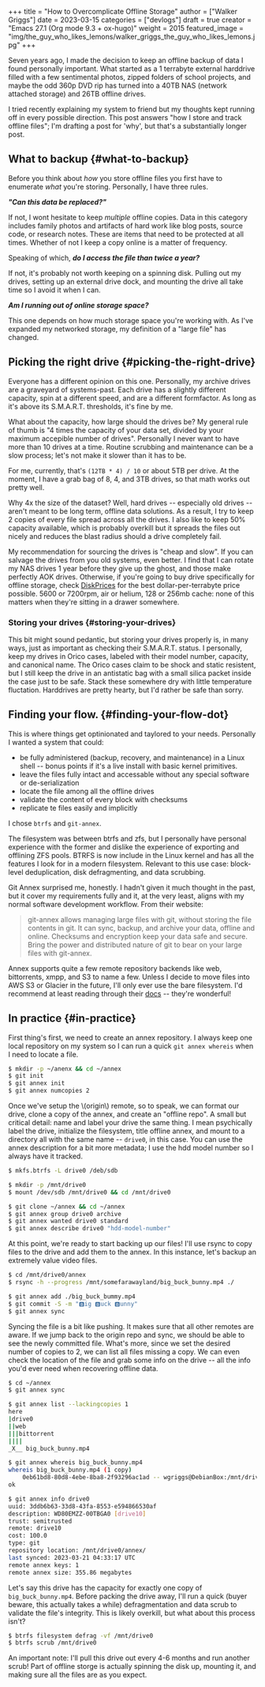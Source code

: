 +++
title = "How to Overcomplicate Offline Storage"
author = ["Walker Griggs"]
date = 2023-03-15
categories = ["devlogs"]
draft = true
creator = "Emacs 27.1 (Org mode 9.3 + ox-hugo)"
weight = 2015
featured_image = "img/the_guy_who_likes_lemons/walker_griggs_the_guy_who_likes_lemons.jpg"
+++

Seven years ago, I made the decision to keep an offline backup of data I found personally important. What started as a 1 terrabyte external harddrive filled with a few sentimental photos, zipped folders of school projects, and maybe the odd 360p DVD rip has turned into a 40TB NAS (network attached storage) and 26TB offline drives.

I tried recently explaining my system to friend but my thoughts kept running off in every possible direction. This post answers "how I store and track offline files"; I'm drafting a post for 'why', but that's a substantially longer post.


## What to backup {#what-to-backup}

Before you think about _how_ you store offline files you first have to enumerate _what_ you're storing. Personally, I have three rules.

_**"Can this data be replaced?"**_

If not, I wont hesitate to keep _multiple_ offline copies. Data in this category includes family photos and artifacts of hard work like blog posts, source code, or research notes. These are items that need to be protected at all times.  Whether of not I keep a copy online is a matter of frequency.

Speaking of which, _**do I access the file than twice a year?**_

If not, it's probably not worth keeping on a spinning disk. Pulling out my drives, setting up an external drive dock, and mounting the drive all take time so I avoid it when I can.

_**Am I running out of online storage space?**_

This one depends on how much storage space you're working with. As I've expanded my networked storage, my definition of a "large file" has changed.


## Picking the right drive {#picking-the-right-drive}

Everyone has a different opinion on this one. Personally, my archive drives are a graveyard of systems-past. Each drive has a slightly different capacity, spin at a different speed, and are a different formfactor. As long as it's above its S.M.A.R.T. thresholds, it's fine by me.

What about the capacity, how large should the drives be? My general rule of thumb is "4 times the capacity of your data set, divided by your maximum accepible number of drives". Personally I never want to have more than 10 drives at a time. Routine scrubbing and maintenance can be a slow process; let's not make it slower than it has to be.

For me, currently, that's `(12TB * 4) / 10` or about 5TB per drive. At the moment, I have a grab bag of 8, 4, and 3TB drives, so that math works out pretty well.

Why 4x the size of the dataset? Well, hard drives -- especially old drives -- aren't meant to be long term, offline data solutions. As a result, I try to keep 2 copies of every file spread across all the drives. I also like to keep 50% capacity available, which is probably overkill but it spreads the files out nicely and reduces the blast radius should a drive completely fail.

My recommendation for sourcing the drives is "cheap and slow". If you can salvage the drives from you old systems, even better. I find that I can rotate my NAS drives 1 year before they give up the ghost, and those make perfectly AOK drives. Otherwise, if you're going to buy drive specifically for offline storage, check [DiskPrices](https://diskprices.com/) for the best dollar-per-terrabyte price possible. 5600 or 7200rpm, air or helium, 128 or 256mb cache: none of this matters when they're sitting in a drawer somewhere.


### Storing your drives {#storing-your-drives}

This bit might sound pedantic, but storing your drives properly is, in many ways, just as important as checking their S.M.A.R.T. status. I personally, keep my drives in Orico cases, labeled with their model number, capacity, and canonical name. The Orico cases claim to be shock and static resistent, but I still keep the drive in an antistatic bag with a small silica packet inside the case just to be safe. Stack these somewhere dry with little temperature fluctation. Harddrives are pretty hearty, but I'd rather be safe than sorry.


## Finding your flow. {#finding-your-flow-dot}

This is where things get optinionated and taylored to your needs. Personally I wanted a system that could:

-   be fully administered (backup, recovery, and maintenance) in a Linux shell -- bonus points if it's a live install with basic kernel primitives.
-   leave the files fully intact and accessable without any special software or de-serialization
-   locate the file among all the offline drives
-   validate the content of every block with checksums
-   replicate te files easily and implicitly

I chose `btrfs` and `git-annex`.

The filesystem was between btrfs and zfs, but I personally have personal experience with the former and dislike the experience of exporting and offlining ZFS pools. BTRFS is now include in the Linux kernel and has all the features I look for in a modern filesystem. Relevant to this use case: block-level deduplication, disk defragmenting, and data scrubbing.

Git Annex surprised me, honestly. I hadn't given it much thought in the past, but it cover my requirements fully and it, at the very least, aligns with my normal software development workflow. From their website:

> git-annex allows managing large files with git, without storing the file contents in git. It can sync, backup, and archive your data, offline and online. Checksums and encryption keep your data safe and secure. Bring the power and distributed nature of git to bear on your large files with git-annex.

Annex supports quite a few remote repository backends like web, bittorrents, xmpp, and S3 to name a few. Unless I decide to move files into AWS S3 or Glacier in the future, I'll only ever use the bare filesystem. I'd recommend at least reading through their [docs](https://git-annex.branchable.com/) -- they're wonderful!


## In practice {#in-practice}

First thing's first, we need to create an annex repository. I always keep one local repository on my system so I can run a quick `git annex whereis` when I need to locate a file.

```bash
$ mkdir -p ~/anenx && cd ~/annex
$ git init
$ git annex init
$ git annex numcopies 2
```

Once we've setup the \\(origin\\) remote, so to speak, we can format our drive, clone a copy of the annex, and create an "offline repo". A small but critical detail: name and label your drive the same thing. I mean psychically label the drive, initialize the filesystem, title offline annex, and mount to a directory all with the same name -- `drive0`, in this case. You can use the annex description for a bit more metadata; I use the hdd model number so I always have it tracked.

```bash
$ mkfs.btrfs -L drive0 /deb/sdb

$ mkdir -p /mnt/drive0
$ mount /dev/sdb /mnt/drive0 && cd /mnt/drive0

$ git clone ~/annex && cd ~/annex
$ git annex group drive0 archive
$ git annex wanted drive0 standard
$ git annex describe drive0 "hdd-model-number"
```

At this point, we're ready to start backing up our files! I'll use rsync to copy files to the drive and add them to the annex. In this instance, let's backup an extremely value video files.

```bash
$ cd /mnt/drive0/annex
$ rsync -h --progress /mnt/somefarawayland/big_buck_bunny.mp4 ./

$ git annex add ./big_buck_bummy.mp4
$ git commit -S -m "🅱️ig 🅱️uck 🅱️unny"
$ git annex sync
```

Syncing the file is a bit like pushing. It makes sure that all other remotes are aware. If we jump back to the origin repo and sync, we should be able to see the newly committed file. What's more, since we set the desired number of copies to 2, we can list all files missing a copy. We can even check the location of the file and grab some info on the drive -- all the info you'd ever need when recovering offline data.

```bash
$ cd ~/annex
$ git annex sync

$ git annex list --lackingcopies 1
here
|drive0
||web
|||bittorrent
||||
_X__ big_buck_bunny.mp4

$ git annex whereis big_buck_bunny.mp4
whereis big_buck_bunny.mp4 (1 copy)
    0eb61bd8-80d8-4ebe-8ba8-2f93296ac1ad -- wgriggs@DebianBox:/mnt/drive0/annex [drive0]
ok

$ git annex info drive0
uuid: 3ddb6b63-33d8-43fa-8553-e594866530af
description: WD80EMZZ-00TBGA0 [drive10]
trust: semitrusted
remote: drive10
cost: 100.0
type: git
repository location: /mnt/drive0/annex/
last synced: 2023-03-21 04:33:17 UTC
remote annex keys: 1
remote annex size: 355.86 megabytes
```

Let's say this drive has the capacity for exactly one copy of `big_buck_bunny.mp4`. Before packing the drive away, I'll run a quick (buyer beware, this actually takes a while) defragmentation and data scrub to validate the file's integrity. This is likely overkill, but what about this process isn't?

```bash
$ btrfs filesystem defrag -vf /mnt/drive0
$ btrfs scrub /mnt/drive0
```

An important note: I'll pull this drive out every 4-6 months and run another scrub! Part of offline storge is actually spinning the disk up, mounting it, and making sure all the files are as you expect.

